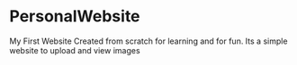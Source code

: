 # PersonalWebsite
My First Website
Created from scratch for learning and for fun.
Its a simple website to upload and view images
